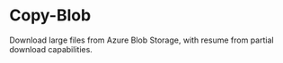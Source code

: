 # Copy-Blob
Download large files from Azure Blob Storage, with resume from partial download capabilities.
